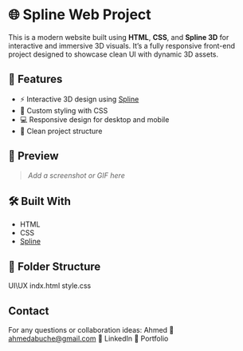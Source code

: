 # 🌐 Spline Web Project

This is a modern website built using **HTML**, **CSS**, and **Spline 3D** for interactive and immersive 3D visuals. It’s a fully responsive front-end project designed to showcase clean UI with dynamic 3D assets.

## 🚀 Features

- ⚡ Interactive 3D design using [Spline](https://spline.design/)
- 🎨 Custom styling with CSS
- 💻 Responsive design for desktop and mobile
- 📁 Clean project structure

## 📸 Preview

> _Add a screenshot or GIF here_

## 🛠️ Built With

- HTML
- CSS
- [Spline](https://spline.design)

## 📂 Folder Structure
UI\UX
  indx.html
  style.css

## Contact 
For any questions or collaboration ideas: Ahmed
📧 ahmedabuche@gmail.com
🔗 LinkedIn
🔗 Portfolio
